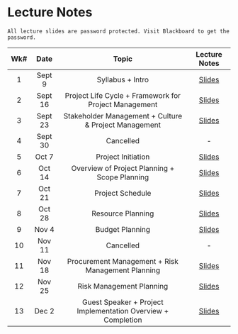 # Lecture Notes

```{warning}
All lecture slides are password protected. Visit Blackboard to get the password.
```

| Wk# |  Date   |          Topic           |                                                                                                                                                                                      Lecture Notes                                                                                                                                                                                      |
|:---:|:-------:|:--------:|:-----------------------------------------------------------------------------------------------------------------------------------------:|
|  1  | Sept 9 | Syllabus + Intro |[Slides](https://jstrieb.github.io/link-lock/#eyJ2IjoiMC4wLjEiLCJlIjoibElEWmQxeGVZbEUwZHdLK1NKY1FhWXRRb0UzK1Q0SzVMTVJUUUh2Z25VK0lGLzNvNUM2MmM4Vm9iNElCMUdRMnhNOWVVSFpyeTZFblpxNTdScTJGM1hYSUs2OUZtRE5wYmtOaWprSHFLaXdlSUIzWTRCRHdTelFDekNjUEg1Z2ZCQTUzL25rd2hWdFRBTjh4WUFrVnVQUy9CTTA9IiwiaSI6IngyUjgwY1JLUmJieTI1VzAifQ==)|
|  2  | Sept 16 | Project Life Cycle + Framework for Project Management     |   [Slides](https://jstrieb.github.io/link-lock/#eyJ2IjoiMC4wLjEiLCJlIjoiZVFuUnk3REF6QlpyQ2hIVFJmMlBsbDZsaTBWaHd2dDBlM3lKTk1QOXY2S1JXaW4xQkt1ZTZZTWpzUHd1TDU3VXZWVU1pVFhCU3dwM2RxdUk1MEhRb2ZPWUZlcE1iM3NVazd6dkNwZXJnQmpOSkdSNDNRU2FWRWd4WUk4R0lnNWtaVi9DSTVPVEppRHBsYytJY2JGZUlIdUdDaVk9IiwiaCI6IkNoZWNrIGJsYWNrYm9hcmQgZm9yIHBhc3N3b3JkIiwiaSI6InBmakpjYXBpaEd4dWRTODkifQ==)    |
|  3  |  Sept 23 | Stakeholder Management + Culture & Project Management    |   [Slides](https://jstrieb.github.io/link-lock/#eyJ2IjoiMC4wLjEiLCJlIjoiWHA5RmtVTVZWVXNhaHNrZmVpSmNaUjlpWjkwSnVkSWM0SmE4RWpXWlN0VmFPbDBCTDlpVnhjNWxPc3ZqVmR0cXZLaVozTjh4Y2tQSkhGMStNYk84Y0dCK01iYndBUlg1NTN2SjBwOUZtTitZQzhkeHJ6dWc4bWVuL3h2U3l2ZTliWFFrSURnakJWRVV1TkpyNjE1QXdqTHgvZGM9IiwiaSI6InNWeEM2TFBrYXFOWUpXY2UifQ==)    |
|  4  |  Sept 30 | Cancelled                                                |       -         |
|  5  |  Oct 7 | Project Initiation                                         |   [Slides](https://jstrieb.github.io/link-lock/#eyJ2IjoiMC4wLjEiLCJlIjoiMzIrbnYxa2RwTEt6dVZBbGZNMk5pNUZOR0VheXp2V3B6am03MFN4eTM5UmVqT2hDdzFGSHNJWFhyd0M0ci9XR3VxQU9XUjIzYWpTTU0wMVJrblpSejVBOUJaSFFOQ09DTnNlOXBNbFhDd1U2OUZ2YzU2b01PS1BkUDlCMzAzajRQa095S0FHZzNKWnZnaHJVZHJaalpIMWNZZFk9IiwiaSI6IlhTNFgzRjJDeDBCSlVZczYifQ==)    |
|  6  |  Oct 14 | Overview of Project Planning + Scope Planning             |   [Slides](https://jstrieb.github.io/link-lock/#eyJ2IjoiMC4wLjEiLCJlIjoibG13eGFXdG9tRHYxWWl6allKc3QvdVpQVlJ5eTJ1R1JIQ1lOQ0pkMHo5WVBUSlJVWXNLUVhSclhveGU4NGtNQUVMRmc3bkxQMWJSV1ZDNlhoaWgyOXFQeTZ5TlFHNTJjL0k5NWdPQzlDRkNUdi9pN0QyMDNESmJ1TitvdEhySnFKUkhFQlQvd2ZSaWF6U0FlN3hJRmU2MUtZVDg9IiwiaSI6InA5Tzk5dXduMUVjcEpaMkwifQ==)    |
|  7  |  Oct 21 | Project Schedule                                          |   [Slides](https://jstrieb.github.io/link-lock/#eyJ2IjoiMC4wLjEiLCJlIjoiR0h1akRFb0xWUzlkZ2JFL3ZzMmVncEhpMUlhb2xnZFArRVNoZlhFbkFxQi84ODRZNGFWRkE2NkhHZlVhRHBFVWhobEUwVFhYbWUxQ3dyU0tkNks3eFJWNUZtWDZ5MWVpNy9RaFA4eWNKWUdhQnUzSk9MOFVrYUpiK1pMUWlodnNDU3d5eXJlOFpueHl6aHVHazVUelRiWWJVdlk9IiwiaSI6IjdDMHFhUktXMHcxTzVvbVYifQ==)    |
|  8  |  Oct 28 | Resource Planning                                |   [Slides](https://jstrieb.github.io/link-lock/#eyJ2IjoiMC4wLjEiLCJlIjoiaHNSNkZYdHRXK2haWHZ5Z1ZWd1lQYTVNOFVISDRha2RSaHFuTlRoMXRJOHcxU1E2UUR4cmFFWjhmZmdaaVdYdjM2ajdBU3lUR3B2R3V2RlZMSzJzeEt6dCtERXV4eFN0WlhNT1h3djQ1UklTT1hwUTRjUUU3WFlmSzdhMEZKZmI5QWNVSnBGOFdrNFovRm1BMjZLMmRNWTl6eHM9IiwiaSI6IlB6STV0dUw1TkZpazNCODQifQ==)    |
|  9  |  Nov 4 | Budget Planning                   |   [Slides](https://jstrieb.github.io/link-lock/#eyJ2IjoiMC4wLjEiLCJlIjoidVkrOExFOEtESmxiaWlLVVJkcHV3aC93VUt1RytkdWhYcUJOaVpDMUk4Tk9mcVBRUXk1Sk11YVhvKytLV0lyL2wwcERCK29wc3pIZFY3eVFEUlpxc0tocERsL1V1TGVyOGN3UUhzYWhsS3pEM1prdjNnOTN6TlhsYzNoNjV5TVFsTDZWN1JFQjJYT1FRdzA3YmRpTTlxUlRsRWM9IiwiaSI6IkVyQWpqblF5MUtvaGFhUDQifQ==)    |
|  10  |  Nov 11 | Cancelled                                                |       -         |
|  11  |  Nov 18 | Procurement Management + Risk Management Planning                                 |   [Slides](https://jstrieb.github.io/link-lock/#eyJ2IjoiMC4wLjEiLCJlIjoiWTRSdTZnZ3ZVdHBsQVF4ZTF2NWd0MDdJTnluYWV4MWZabVVrdW1veU9SNFFLRk5LVnZMemQ1Y3RmOWZRdmRhQlJzbjJXSXVTNHFZMXNLRkFYUVJ0NDlPNGQ1U051MnUzNGxEZGtJVzQ2RlVVSWQxcGZkL1BHRW5zYUNLRkJGamV0U3plQzlKeUh5RXVlQnZCVzlvL1AvMjk5bjQ9IiwiaSI6InExN2Y3a0NzejRaSzNQWFcifQ==)    |
|  12  |  Nov 25 |         Risk Management Planning                 |   [Slides](https://jstrieb.github.io/link-lock/#eyJ2IjoiMC4wLjEiLCJlIjoiRGV2VTMzYjhyYW1xa0dvYkVJOXJXekovZldOUEJoUHJ1OEZrOWhvclRCc3ZCRWFERnNFbmpRZ2RNL3RHN2Job2gzczNLQk45QnYwQTZ1SnFHbFlZMFJqVFpGdm4xUFpLUmY2c3ZmQ0llN3YrWjNxYW0zNllsS3E3TWd1TUJDUUVod0FISEVjTVVXQlpsVjhObTZwd3M4cUd3Smc9IiwiaSI6Im53dHZ3bm9jWVkxcW10eTEifQ==)    |
|  13  |  Dec 2 | Guest Speaker + Project Implementation Overview + Completion                                        |   [Slides]()    |